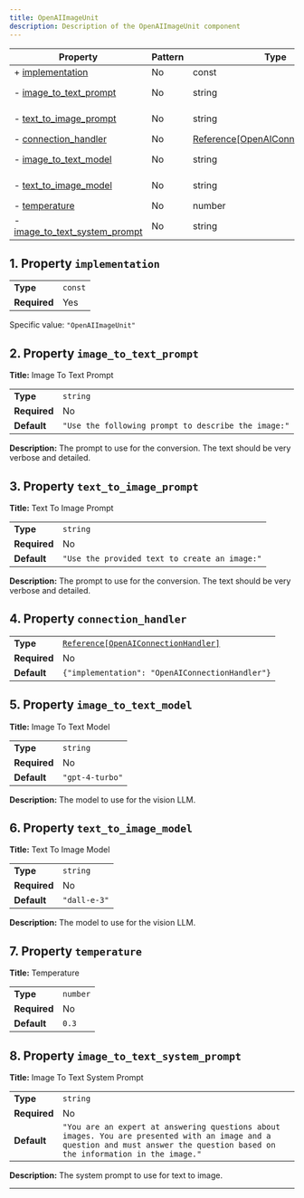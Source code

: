 ```yaml
---
title: OpenAIImageUnit
description: Description of the OpenAIImageUnit component
---
```


| Property                                                       | Pattern | Type                               | Deprecated | Definition | Title/Description           |
| -------------------------------------------------------------- | ------- | ---------------------------------- | ---------- | ---------- | --------------------------- |
| + [implementation](#implementation )                           | No      | const                              | No         | -          | -                           |
| - [image_to_text_prompt](#image_to_text_prompt )               | No      | string                             | No         | -          | Image To Text Prompt        |
| - [text_to_image_prompt](#text_to_image_prompt )               | No      | string                             | No         | -          | Text To Image Prompt        |
| - [connection_handler](#connection_handler )                   | No      | [Reference[OpenAIConnectionHandler]](/docs/components/openaiconnectionhandler/overview) | No         | -          | -                           |
| - [image_to_text_model](#image_to_text_model )                 | No      | string                             | No         | -          | Image To Text Model         |
| - [text_to_image_model](#text_to_image_model )                 | No      | string                             | No         | -          | Text To Image Model         |
| - [temperature](#temperature )                                 | No      | number                             | No         | -          | Temperature                 |
| - [image_to_text_system_prompt](#image_to_text_system_prompt ) | No      | string                             | No         | -          | Image To Text System Prompt |

## <a name="implementation"></a>1. Property `implementation`

|              |         |
| ------------ | ------- |
| **Type**     | `const` |
| **Required** | Yes     |

Specific value: `"OpenAIImageUnit"`

## <a name="image_to_text_prompt"></a>2. Property `image_to_text_prompt`

**Title:** Image To Text Prompt

|              |                                                     |
| ------------ | --------------------------------------------------- |
| **Type**     | `string`                                            |
| **Required** | No                                                  |
| **Default**  | `"Use the following prompt to describe the image:"` |

**Description:** The prompt to use for the conversion. The text should be very verbose and detailed.

## <a name="text_to_image_prompt"></a>3. Property `text_to_image_prompt`

**Title:** Text To Image Prompt

|              |                                               |
| ------------ | --------------------------------------------- |
| **Type**     | `string`                                      |
| **Required** | No                                            |
| **Default**  | `"Use the provided text to create an image:"` |

**Description:** The prompt to use for the conversion. The text should be very verbose and detailed.

## <a name="connection_handler"></a>4. Property `connection_handler`

|              |                                                 |
| ------------ | ----------------------------------------------- |
| **Type**     | [`Reference[OpenAIConnectionHandler]`](/docs/components/openaiconnectionhandler/overview)            |
| **Required** | No                                              |
| **Default**  | `{"implementation": "OpenAIConnectionHandler"}` |

## <a name="image_to_text_model"></a>5. Property `image_to_text_model`

**Title:** Image To Text Model

|              |                 |
| ------------ | --------------- |
| **Type**     | `string`        |
| **Required** | No              |
| **Default**  | `"gpt-4-turbo"` |

**Description:** The model to use for the vision LLM.

## <a name="text_to_image_model"></a>6. Property `text_to_image_model`

**Title:** Text To Image Model

|              |              |
| ------------ | ------------ |
| **Type**     | `string`     |
| **Required** | No           |
| **Default**  | `"dall-e-3"` |

**Description:** The model to use for the vision LLM.

## <a name="temperature"></a>7. Property `temperature`

**Title:** Temperature

|              |          |
| ------------ | -------- |
| **Type**     | `number` |
| **Required** | No       |
| **Default**  | `0.3`    |

## <a name="image_to_text_system_prompt"></a>8. Property `image_to_text_system_prompt`

**Title:** Image To Text System Prompt

|              |                                                                                                                                                                               |
| ------------ | ----------------------------------------------------------------------------------------------------------------------------------------------------------------------------- |
| **Type**     | `string`                                                                                                                                                                      |
| **Required** | No                                                                                                                                                                            |
| **Default**  | `"You are an expert at answering questions about images. You are presented with an image and a question and must answer the question based on the information in the image."` |

**Description:** The system prompt to use for text to image.

----------------------------------------------------------------------------------------------------------------------------
